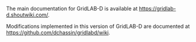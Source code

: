 The main documentation for GridLAB-D is available at https://gridlab-d.shoutwiki.com/.

Modifications implemented in this version of GridLAB-D are documented at https://github.com/dchassin/gridlabd/wiki.
